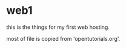# web1
this is the things for my first web hosting.

most of file is copied from 'opentutorials.org'.
